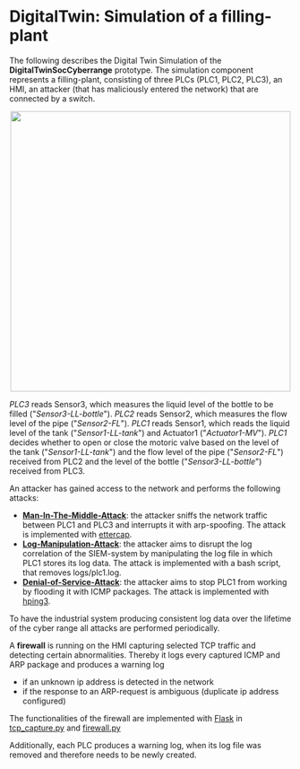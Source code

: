 # DigitalTwin: Simulation of a filling-plant

The following describes the Digital Twin Simulation of the **DigitalTwinSocCyberrange** prototype. The simulation component represents a filling-plant, consisting of three PLCs (PLC1, PLC2, PLC3), an HMI, an attacker (that has maliciously entered the network) that are connected by a switch.

 <p align="center">
  <img src="https://user-images.githubusercontent.com/56884203/112801494-40ee5f00-9071-11eb-9e71-d55030ddfa73.png" width="500"/>
</p>

*PLC3* reads Sensor3, which measures the liquid level of the bottle to be filled ("*Sensor3-LL-bottle*").
*PLC2* reads Sensor2, which measures the flow level of the pipe ("*Sensor2-FL*").
*PLC1* reads Sensor1, which reads the liquid level of the tank ("*Sensor1-LL-tank*") and Actuator1 ("*Actuator1-MV*"). 
*PLC1* decides whether to open or close the motoric valve based on the level of the tank ("*Sensor1-LL-tank*") and the flow level of the pipe ("*Sensor2-FL*") received from PLC2 and the level of the bottle ("*Sensor3-LL-bottle*") received from PLC3. 

An attacker has gained access to the network and performs the following attacks:

- **[Man-In-The-Middle-Attack](./mitm_attack.sh)**: the attacker sniffs the network traffic between PLC1 and PLC3 and interrupts it with arp-spoofing. The attack is implemented with [ettercap](https://www.ettercap-project.org/).
- **[Log-Manipulation-Attack](./rm_attack.sh)**: the attacker aims to disrupt the log correlation of the SIEM-system by manipulating the log file in which PLC1 stores its log data. The attack is implemented with a bash script, that removes logs/plc1.log.
- **[Denial-of-Service-Attack](./dos_attack.sh)**: the attacker aims to stop PLC1 from working by flooding it with ICMP packages. The attack is implemented with [hping3](http://www.hping.org/).

To have the industrial system producing consistent log data over the lifetime of the cyber range all attacks are performed periodically.

A **firewall** is running on the HMI capturing selected TCP traffic and detecting certain abnormalities. Thereby it logs every captured ICMP and ARP package and produces a warning log

- if an unknown ip address is detected in the network 
- if the response to an ARP-request is ambiguous (duplicate ip address configured)

The functionalities of the firewall are implemented with [Flask](https://flask.palletsprojects.com/en/1.1.x/) in [tcp_capture.py](./tcp_capture.py) and [firewall.py](./firewall.py)

Additionally, each PLC produces a warning log, when its log file was removed and therefore needs to be newly created.

